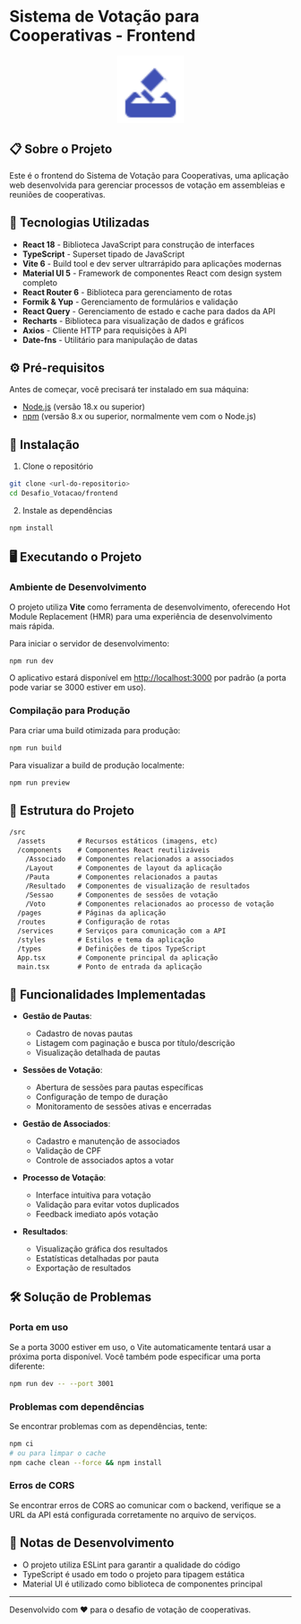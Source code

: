 # Sistema de Votação para Cooperativas - Frontend

<p align="center">
  <img src="./public/vote-icon.svg" alt="Logo do Sistema de Votação" width="120" />
</p>

## 📋 Sobre o Projeto

Este é o frontend do Sistema de Votação para Cooperativas, uma aplicação web desenvolvida para gerenciar processos de votação em assembleias e reuniões de cooperativas.

## 🚀 Tecnologias Utilizadas

- **React 18** - Biblioteca JavaScript para construção de interfaces
- **TypeScript** - Superset tipado de JavaScript
- **Vite 6** - Build tool e dev server ultrarrápido para aplicações modernas
- **Material UI 5** - Framework de componentes React com design system completo
- **React Router 6** - Biblioteca para gerenciamento de rotas
- **Formik & Yup** - Gerenciamento de formulários e validação
- **React Query** - Gerenciamento de estado e cache para dados da API
- **Recharts** - Biblioteca para visualização de dados e gráficos
- **Axios** - Cliente HTTP para requisições à API
- **Date-fns** - Utilitário para manipulação de datas

## ⚙️ Pré-requisitos

Antes de começar, você precisará ter instalado em sua máquina:

- [Node.js](https://nodejs.org/) (versão 18.x ou superior)
- [npm](https://www.npmjs.com/) (versão 8.x ou superior, normalmente vem com o Node.js)

## 🔧 Instalação

1. Clone o repositório

```bash
git clone <url-do-repositorio>
cd Desafio_Votacao/frontend
```

2. Instale as dependências

```bash
npm install
```

## 🖥️ Executando o Projeto

### Ambiente de Desenvolvimento

O projeto utiliza **Vite** como ferramenta de desenvolvimento, oferecendo Hot Module Replacement (HMR) para uma experiência de desenvolvimento mais rápida.

Para iniciar o servidor de desenvolvimento:

```bash
npm run dev
```

O aplicativo estará disponível em [http://localhost:3000](http://localhost:3000) por padrão (a porta pode variar se 3000 estiver em uso).

### Compilação para Produção

Para criar uma build otimizada para produção:

```bash
npm run build
```

Para visualizar a build de produção localmente:

```bash
npm run preview
```

## 📁 Estrutura do Projeto

```
/src
  /assets        # Recursos estáticos (imagens, etc)
  /components    # Componentes React reutilizáveis
    /Associado   # Componentes relacionados a associados
    /Layout      # Componentes de layout da aplicação
    /Pauta       # Componentes relacionados a pautas
    /Resultado   # Componentes de visualização de resultados
    /Sessao      # Componentes de sessões de votação
    /Voto        # Componentes relacionados ao processo de votação
  /pages         # Páginas da aplicação
  /routes        # Configuração de rotas
  /services      # Serviços para comunicação com a API
  /styles        # Estilos e tema da aplicação
  /types         # Definições de tipos TypeScript
  App.tsx        # Componente principal da aplicação
  main.tsx       # Ponto de entrada da aplicação
```

## 🔄 Funcionalidades Implementadas

- **Gestão de Pautas**:
  - Cadastro de novas pautas
  - Listagem com paginação e busca por título/descrição
  - Visualização detalhada de pautas

- **Sessões de Votação**:
  - Abertura de sessões para pautas específicas
  - Configuração de tempo de duração
  - Monitoramento de sessões ativas e encerradas

- **Gestão de Associados**:
  - Cadastro e manutenção de associados
  - Validação de CPF
  - Controle de associados aptos a votar

- **Processo de Votação**:
  - Interface intuitiva para votação
  - Validação para evitar votos duplicados
  - Feedback imediato após votação

- **Resultados**:
  - Visualização gráfica dos resultados
  - Estatísticas detalhadas por pauta
  - Exportação de resultados

## 🛠️ Solução de Problemas

### Porta em uso

Se a porta 3000 estiver em uso, o Vite automaticamente tentará usar a próxima porta disponível. Você também pode especificar uma porta diferente:

```bash
npm run dev -- --port 3001
```

### Problemas com dependências

Se encontrar problemas com as dependências, tente:

```bash
npm ci
# ou para limpar o cache
npm cache clean --force && npm install
```

### Erros de CORS

Se encontrar erros de CORS ao comunicar com o backend, verifique se a URL da API está configurada corretamente no arquivo de serviços.

## 📝 Notas de Desenvolvimento

- O projeto utiliza ESLint para garantir a qualidade do código
- TypeScript é usado em todo o projeto para tipagem estática
- Material UI é utilizado como biblioteca de componentes principal

---

Desenvolvido com ❤️ para o desafio de votação de cooperativas.